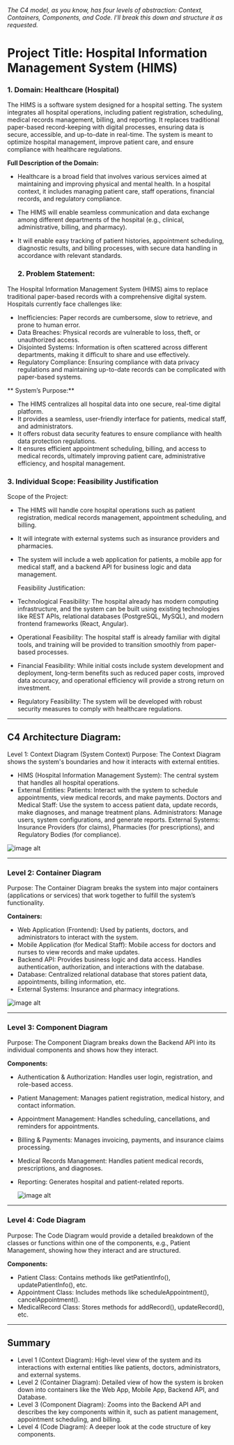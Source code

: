 _The C4 model, as you know, has four levels of abstraction: Context, Containers, Components, and Code. I'll break this down and structure it as requested._

# Project Title: Hospital Information Management System (HIMS)

### 1. Domain: Healthcare (Hospital)
The HIMS is a software system designed for a hospital setting. The system integrates all hospital operations, including patient registration, scheduling,
medical records management, billing, and reporting. It replaces traditional paper-based record-keeping with digital processes, ensuring data is secure, accessible,
and up-to-date in real-time. The system is meant to optimize hospital management, improve patient care, and ensure compliance with healthcare regulations.

**Full Description of the Domain:**
- Healthcare is a broad field that involves various services aimed at maintaining and improving physical and mental health. In a hospital context,
  it includes managing patient care, staff operations, financial records, and regulatory compliance.
- The HIMS will enable seamless communication and data exchange among different departments of the hospital (e.g., clinical, administrative, billing, and pharmacy).
- It will enable easy tracking of patient histories, appointment scheduling, diagnostic results, and billing processes, with secure data handling in accordance with relevant standards.

  ### 2. Problem Statement:
The Hospital Information Management System (HIMS) aims to replace traditional paper-based records with a comprehensive digital system. Hospitals currently face challenges like:

- Inefficiencies: Paper records are cumbersome, slow to retrieve, and prone to human error.
- Data Breaches: Physical records are vulnerable to loss, theft, or unauthorized access.
- Disjointed Systems: Information is often scattered across different departments, making it difficult to share and use effectively.
- Regulatory Compliance: Ensuring compliance with data privacy regulations and maintaining up-to-date records can be complicated with paper-based systems.

 ** System’s Purpose:**
- The HIMS centralizes all hospital data into one secure, real-time digital platform.
- It provides a seamless, user-friendly interface for patients, medical staff, and administrators.
- It offers robust data security features to ensure compliance with health data protection regulations.
- It ensures efficient appointment scheduling, billing, and access to medical records, ultimately improving patient care, administrative efficiency, and hospital management.

### 3. Individual Scope: Feasibility Justification
Scope of the Project:
- The HIMS will handle core hospital operations such as patient registration, medical records management, appointment scheduling, and billing.
- It will integrate with external systems such as insurance providers and pharmacies.
- The system will include a web application for patients, a mobile app for medical staff, and a backend API for business logic and data management.

  Feasibility Justification:
- Technological Feasibility: The hospital already has modern computing infrastructure, and the system can be built using existing technologies like REST APIs,
  relational databases (PostgreSQL, MySQL), and modern frontend frameworks (React, Angular).
- Operational Feasibility: The hospital staff is already familiar with digital tools, and training will be provided to transition smoothly from paper-based processes.
- Financial Feasibility: While initial costs include system development and deployment, long-term benefits such as reduced paper costs,
  improved data accuracy, and operational efficiency will provide a strong return on investment.
- Regulatory Feasibility: The system will be developed with robust security measures to comply with healthcare regulations.

 _______________________________________________________

## C4 Architecture Diagram:

Level 1: Context Diagram (System Context)
Purpose: The Context Diagram shows the system's boundaries and how it interacts with external entities.

- HIMS (Hospital Information Management System): The central system that handles all hospital operations.
- External Entities:
    Patients: Interact with the system to schedule appointments, view medical records, and make payments.
    Doctors and Medical Staff: Use the system to access patient data, update records, make diagnoses, and manage treatment plans.
    Administrators: Manage users, system configurations, and generate reports.
    External Systems: Insurance Providers (for claims), Pharmacies (for prescriptions), and Regulatory Bodies (for compliance).

![image alt](https://github.com/NkosiMbele2/Hospital-Information-Management-System/blob/fe22dfaa6a690f522e38570e2a764373c1732c18/Level%201%20Context%20Diagram%20(System%20Context).jpg)

 _______________________________________________________
### Level 2: Container Diagram
Purpose: The Container Diagram breaks the system into major containers (applications or services) that work together to fulfill the system’s functionality.

**Containers:**
- Web Application (Frontend): Used by patients, doctors, and administrators to interact with the system.
- Mobile Application (for Medical Staff): Mobile access for doctors and nurses to view records and make updates.
- Backend API: Provides business logic and data access. Handles authentication, authorization, and interactions with the database.
- Database: Centralized relational database that stores patient data, appointments, billing information, etc.
- External Systems: Insurance and pharmacy integrations.

 ![image alt](https://github.com/NkosiMbele2/Hospital-Information-Management-System/blob/801fd403f6bbc727712dc14fc56a007fd823f3ce/Level%202%20Container%20Diagram.jpg)
 _______________________________________________________
### Level 3: Component Diagram
Purpose: The Component Diagram breaks down the Backend API into its individual components and shows how they interact.

**Components:**
- Authentication & Authorization: Handles user login, registration, and role-based access.
- Patient Management: Manages patient registration, medical history, and contact information.
- Appointment Management: Handles scheduling, cancellations, and reminders for appointments.
- Billing & Payments: Manages invoicing, payments, and insurance claims processing.
- Medical Records Management: Handles patient medical records, prescriptions, and diagnoses.
- Reporting: Generates hospital and patient-related reports.

  ![image alt](https://github.com/NkosiMbele2/Hospital-Information-Management-System/blob/61d4faa2e85f703052c0c968819fc31e64289bf6/Level%203%20%20Component%20Diagram.jpg)

_______________________________________________________
### Level 4: Code Diagram
Purpose: The Code Diagram would provide a detailed breakdown of the classes or functions within one of the components, e.g., Patient Management, showing how they interact and are structured.

**Components:**

- Patient Class: Contains methods like getPatientInfo(), updatePatientInfo(), etc.
- Appointment Class: Includes methods like scheduleAppointment(), cancelAppointment().
- MedicalRecord Class: Stores methods for addRecord(), updateRecord(), etc.
 _______________________________________________________
 ## Summary
- Level 1 (Context Diagram): High-level view of the system and its interactions with external entities like patients, doctors, administrators, and external systems.
- Level 2 (Container Diagram): Detailed view of how the system is broken down into containers like the Web App, Mobile App, Backend API, and Database.
- Level 3 (Component Diagram): Zooms into the Backend API and describes the key components within it, such as patient management, appointment scheduling, and billing.
- Level 4 (Code Diagram): A deeper look at the code structure of key components.
